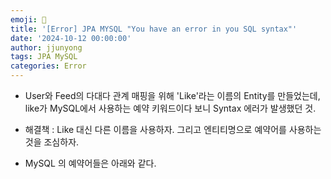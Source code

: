 ```yaml
---
emoji: 🧢
title: '[Error] JPA MYSQL "You have an error in you SQL syntax"'
date: '2024-10-12 00:00:00'
author: jjunyong
tags: JPA MySQL
categories: Error
---
```


- User와 Feed의 다대다 관계 매핑을 위해 'Like'라는 이름의 Entity를 만들었는데, like가 MySQL에서 사용하는 예약 키워드이다 보니
  Syntax 에러가 발생했던 것.

- 해결책 : Like 대신 다른 이름을 사용하자. 그리고 엔티티명으로 예약어를 사용하는 것을 조심하자.

- MySQL 의 예약어들은 아래와 같다.

​
